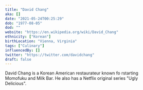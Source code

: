 ```yaml
---
title: "David Chang"
aka: []
date: "2021-05-24T00:25:29"
dob: "1977-08-05"
dod: ""
website: "https://en.wikipedia.org/wiki/David_Chang"
ethnicity: ["Korean"]
birthLocation: "Vienna, Virginia"
tags: ["Culinary"]
influencedBy: []
twitter: "https://twitter.com/davidchang"
draft: false
---
```


David Chang is a Korean American restaurateur known fo rstarting Momofuku and Milk Bar. He also has a Netflix original series "Ugly Delicious".
